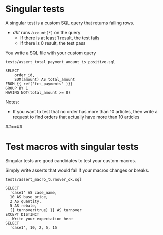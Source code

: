 <!-- .slide: class="with-code"-->

# Singular tests

A singular test is a custom SQL query that returns failing rows.

- _dbt_ runs a `count(*)` on the query
  - If there is at least 1 result, the test fails
  - If there is 0 result, the test pass

You write a SQL file with your custom query

<!-- {% raw %} -->

`tests/assert_total_payment_amount_is_positive.sql`

```sql[]
SELECT
    order_id,
    SUM(amount) AS total_amount
FROM {{ ref('fct_payments' )}}
GROUP BY 1
HAVING NOT(total_amount >= 0)
```

<!-- {% enraw %} -->

Notes:

- If you want to test that no order has more than 10 articles, then write a request to find orders that actually have more than 10 articles

##==##

<!-- .slide: class="with-code"-->

# Test macros with singular tests

Singular tests are good candidates to test your custom macros.

Simply write asserts that would fail if your macros changes or breaks.

<!-- {% raw %} -->

`tests/assert_macro_turnover_ok.sql`

```sql[]
SELECT
  'case1' AS case_name,
  10 AS base_price,
  2 AS quantity,
  5 AS rebate,
  {{ turnover(true) }} AS turnover
EXCEPT DISTINCT
-- Write your expectation here
SELECT
  'case1', 10, 2, 5, 15
```

<!-- {% endraw %} -->
